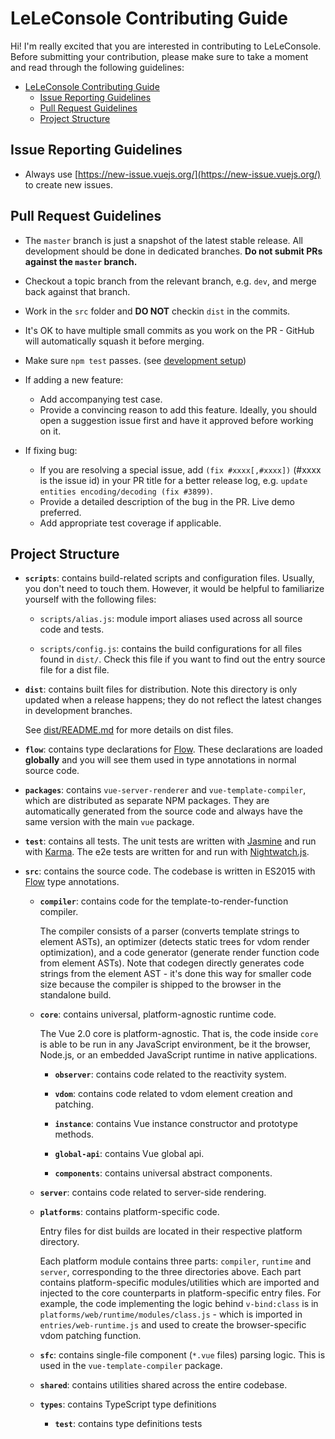 # LeLeConsole Contributing Guide

Hi! I'm really excited that you are interested in contributing to LeLeConsole. Before submitting your contribution, please make sure to take a moment and read through the following guidelines:

- [LeLeConsole Contributing Guide](#leleconsole-contributing-guide)
  - [Issue Reporting Guidelines](#issue-reporting-guidelines)
  - [Pull Request Guidelines](#pull-request-guidelines)
  - [Project Structure](#project-structure)

## Issue Reporting Guidelines

- Always use [https://new-issue.vuejs.org/](https://new-issue.vuejs.org/) to create new issues.

## Pull Request Guidelines

- The `master` branch is just a snapshot of the latest stable release. All development should be done in dedicated branches. **Do not submit PRs against the `master` branch.**

- Checkout a topic branch from the relevant branch, e.g. `dev`, and merge back against that branch.

- Work in the `src` folder and **DO NOT** checkin `dist` in the commits.

- It's OK to have multiple small commits as you work on the PR - GitHub will automatically squash it before merging.

- Make sure `npm test` passes. (see [development setup](#development-setup))

- If adding a new feature:
  - Add accompanying test case.
  - Provide a convincing reason to add this feature. Ideally, you should open a suggestion issue first and have it approved before working on it.

- If fixing bug:
  - If you are resolving a special issue, add `(fix #xxxx[,#xxxx])` (#xxxx is the issue id) in your PR title for a better release log, e.g. `update entities encoding/decoding (fix #3899)`.
  - Provide a detailed description of the bug in the PR. Live demo preferred.
  - Add appropriate test coverage if applicable.


## Project Structure

- **`scripts`**: contains build-related scripts and configuration files. Usually, you don't need to touch them. However, it would be helpful to familiarize yourself with the following files:

  - `scripts/alias.js`: module import aliases used across all source code and tests.

  - `scripts/config.js`: contains the build configurations for all files found in `dist/`. Check this file if you want to find out the entry source file for a dist file.

- **`dist`**: contains built files for distribution. Note this directory is only updated when a release happens; they do not reflect the latest changes in development branches.

  See [dist/README.md](https://github.com/vuejs/vue/blob/dev/dist/README.md) for more details on dist files.

- **`flow`**: contains type declarations for [Flow](https://flowtype.org/). These declarations are loaded **globally** and you will see them used in type annotations in normal source code.

- **`packages`**: contains `vue-server-renderer` and `vue-template-compiler`, which are distributed as separate NPM packages. They are automatically generated from the source code and always have the same version with the main `vue` package.

- **`test`**: contains all tests. The unit tests are written with [Jasmine](http://jasmine.github.io/2.3/introduction.html) and run with [Karma](http://karma-runner.github.io/0.13/index.html). The e2e tests are written for and run with [Nightwatch.js](http://nightwatchjs.org/).

- **`src`**: contains the source code. The codebase is written in ES2015 with [Flow](https://flowtype.org/) type annotations.

  - **`compiler`**: contains code for the template-to-render-function compiler.

    The compiler consists of a parser (converts template strings to element ASTs), an optimizer (detects static trees for vdom render optimization), and a code generator (generate render function code from element ASTs). Note that codegen directly generates code strings from the element AST - it's done this way for smaller code size because the compiler is shipped to the browser in the standalone build.

  - **`core`**: contains universal, platform-agnostic runtime code.

    The Vue 2.0 core is platform-agnostic. That is, the code inside `core` is able to be run in any JavaScript environment, be it the browser, Node.js, or an embedded JavaScript runtime in native applications.

    - **`observer`**: contains code related to the reactivity system.

    - **`vdom`**: contains code related to vdom element creation and patching.

    - **`instance`**: contains Vue instance constructor and prototype methods.

    - **`global-api`**: contains Vue global api.

    - **`components`**: contains universal abstract components.

  - **`server`**: contains code related to server-side rendering.

  - **`platforms`**: contains platform-specific code.

    Entry files for dist builds are located in their respective platform directory.

    Each platform module contains three parts: `compiler`, `runtime` and `server`, corresponding to the three directories above. Each part contains platform-specific modules/utilities which are imported and injected to the core counterparts in platform-specific entry files. For example, the code implementing the logic behind `v-bind:class` is in `platforms/web/runtime/modules/class.js` - which is imported in `entries/web-runtime.js` and used to create the browser-specific vdom patching function.

  - **`sfc`**: contains single-file component (`*.vue` files) parsing logic. This is used in the `vue-template-compiler` package.

  - **`shared`**: contains utilities shared across the entire codebase.

  - **`types`**: contains TypeScript type definitions

    - **`test`**: contains type definitions tests

